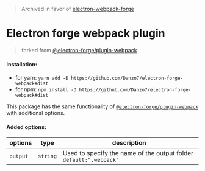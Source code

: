 >Archived in favor of [electron-webpack-forge](https://github.com/Danzo7/electron-webpack-forge)


# Electron forge webpack plugin
>forked from [@electron-forge/plugin-webpack](https://github.com/electron-userland/electron-forge/tree/master/packages/plugin/webpack)


#### Installation:
 - for yarn:
  ```yarn add -D https://github.com/Danzo7/electron-forge-webpack#dist``` 
  - for npm:
  ```npm install -D https://github.com/Danzo7/electron-forge-webpack#dist```
  
This package has the same functionality of [`@electron-forge/plugin-webpack`](https://github.com/electron-userland/electron-forge/tree/master/packages/plugin/webpack) with additional options.
#### Added options:

|options|type|description|
|----|----|----|
|`output`|`string`|Used to specify the name of the output folder `default:".webpack"`|
